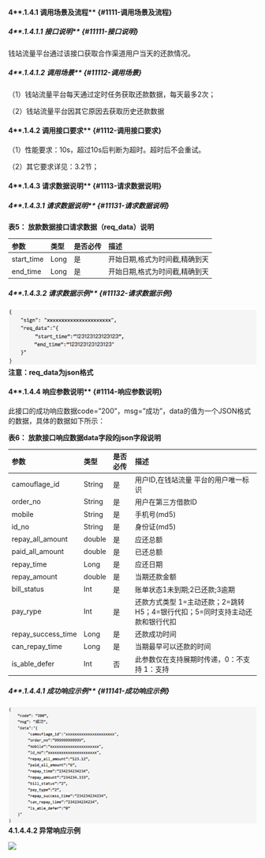 #### 4**.1.4.1 调用场景及流程** {#1111-调用场景及流程}

##### 4**.1.4.1.1 接口说明** {#11111-接口说明}

钱站流量平台通过该接口获取合作渠道用户当天的还款情况。

##### 4**.1.4.1.2 调用场景** {#11112-调用场景}

（1）钱站流量平台每天通过定时任务获取还款数据，每天最多2次；

（2）钱站流量平台因其它原因去获取历史还款数据

#### 4**.1.4.2 调用接口要求** {#1112-调用接口要求}

（1）性能要求：10s，超过10s后判断为超时。超时后不会重试。

（2）其它要求详见：3.2节；

#### 4**.1.4.3 请求数据说明** {#1113-请求数据说明}

##### 4**.1.4.3.1 请求数据说明** {#11131-请求数据说明}

**表5： 放款数据接口请求数据（**req\_data**）说明**

| 参数 | 类型 | 是否必传 | 描述 |
| :--- | :--- | :--- | :--- |
| start\_time | Long | 是 | 开始日期,格式为时间截,精确到天 |
| end\_time | Long | 是 | 开始日期,格式为时间截,精确到天 |

##### 4**.1.4.3.2 请求数据示例** {#11132-请求数据示例}

![](/assets/41332.png)**注意：req\_data为json格式**

#### 4**.1.4.4 响应参数说明** {#1114-响应参数说明}

此接口的成功响应数据code=”200”，msg=”成功”，data的值为一个JSON格式的数据，具体的数据如下所示：

**表6： 放款接口响应数据data字段的json字段说明**

| 参数 | 类型 | 是否必传 | 描述 |
| :--- | :--- | :--- | :--- |
| camouflage\_id | String | 是 | 用户ID,在钱站流量 平台的用户唯一标识 |
| order\_no | String | 是 | 用户在第三方借款ID |
| mobile | String | 是 | 手机号\(md5\) |
| id\_no | String | 是 | 身份证\(md5\) |
| repay\_all\_amount | double | 是 | 应还总额 |
| paid\_all\_amount | double | 是 | 已还总额 |
| repay\_time | Long | 是 | 应还日期 |
| repay\_amount | double | 是 | 当期还款金额 |
| bill\_status | Int | 是 | 账单状态1未到期;2已还款;3逾期 |
| pay\_rype | Int | 是 | 还款方式类型 1=主动还款；2=跳转H5；4=银行代扣；5=同时支持主动还款和银行代扣 |
| repay\_success\_time | Long | 是 | 还款成功时间 |
| can\_repay\_time | Long | 是 | 当期最早可以还款的时间 |
| is\_able\_defer | Int | 否 | 此参数仅在支持展期时传递，0：不支持 1：支持 |

##### 4**.1.4.4.1 成功响应示例** {#11141-成功响应示例}

![](/assets/41441.png)**4.1.4.4.2 异常响应示例**

![](https://nothingbj.github.io/api/assets/图片11.png)

